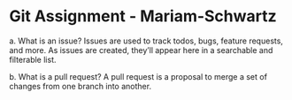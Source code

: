 # Git Assignment - Mariam-Schwartz

a. What is an issue?
Issues are used to track todos, bugs, feature requests, and more. As issues are created, they’ll appear here in a searchable and filterable list.

b. What is a pull request?
A pull request is a proposal to merge a set of changes from one branch into another.
